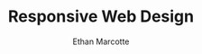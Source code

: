 --- 
title: Responsive Web Design 
layout: default 
author: Ethan Marcotte
categories: book 
link: http://www.amazon.com/Responsive-Design-Brief-People-Websites/dp/098444257X/ref=sr_1_1?s=books&ie=UTF8&qid=1378925539&sr=1-1&keywords=responsive+web+design
image: http://ecx.images-amazon.com/images/I/41AbJ3ziHcL._AA160_.jpg
---